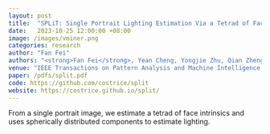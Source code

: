 ```yaml
---
layout: post
title:  "SPLiT: Single Portrait Lighting Estimation Via a Tetrad of Face Intrinsics"
date:   2023-10-25 12:00:00 +08:00
image: /images/vminer.png
categories: research
author: "Fan Fei"
authors: "<strong>Fan Fei</strong>, Yean Cheng, Yongjie Zhu, Qian Zheng, Si Li, Gang Pan, Boxin Shi"
venue: "IEEE Transactions on Pattern Analysis and Machine Intelligence (TPAMI)"
paper: /pdfs/split.pdf
code: https://github.com/costrice/split
website: https://costrice.github.io/split/
---
```


From a single portrait image, we estimate a tetrad of face intrinsics and uses 
spherically distributed components to estimate lighting.
